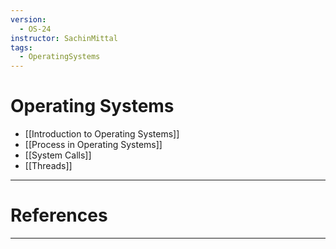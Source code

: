 ```yaml
---
version:
  - OS-24
instructor: SachinMittal
tags:
  - OperatingSystems
---
```

# Operating Systems
- [[Introduction to Operating Systems]]
- [[Process in Operating Systems]]
- [[System Calls]]
- [[Threads]]

---
# References


---
